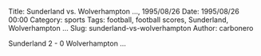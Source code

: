 Title: Sunderland vs. Wolverhampton …, 1995/08/26
Date: 1995/08/26 00:00
Category: sports
Tags: football, football scores, Sunderland, Wolverhampton …
Slug: sunderland-vs-wolverhampton
Author: carbonero


Sunderland 2 - 0 Wolverhampton …

